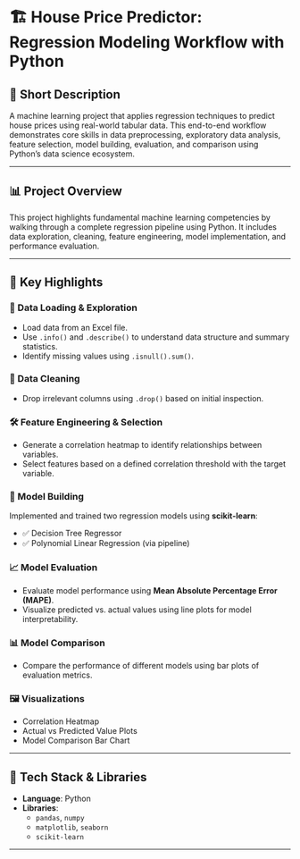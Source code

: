 # 🏗️ House Price Predictor: Regression Modeling Workflow with Python

## 📌 Short Description
A machine learning project that applies regression techniques to predict house prices using real-world tabular data. This end-to-end workflow demonstrates core skills in data preprocessing, exploratory data analysis, feature selection, model building, evaluation, and comparison using Python’s data science ecosystem.

---

## 📊 Project Overview

This project highlights fundamental machine learning competencies by walking through a complete regression pipeline using Python. It includes data exploration, cleaning, feature engineering, model implementation, and performance evaluation.

---

## 🚀 Key Highlights

### 📂 Data Loading & Exploration
- Load data from an Excel file.
- Use `.info()` and `.describe()` to understand data structure and summary statistics.
- Identify missing values using `.isnull().sum()`.

### 🧹 Data Cleaning
- Drop irrelevant columns using `.drop()` based on initial inspection.

### 🛠️ Feature Engineering & Selection
- Generate a correlation heatmap to identify relationships between variables.
- Select features based on a defined correlation threshold with the target variable.

### 🧠 Model Building
Implemented and trained two regression models using **scikit-learn**:
- ✅ Decision Tree Regressor
- ✅ Polynomial Linear Regression (via pipeline)

### 📈 Model Evaluation
- Evaluate model performance using **Mean Absolute Percentage Error (MAPE)**.
- Visualize predicted vs. actual values using line plots for model interpretability.

### 📊 Model Comparison
- Compare the performance of different models using bar plots of evaluation metrics.

### 🖼️ Visualizations
- Correlation Heatmap
- Actual vs Predicted Value Plots
- Model Comparison Bar Chart

---

## 🧰 Tech Stack & Libraries

- **Language**: Python
- **Libraries**:
  - `pandas`, `numpy`
  - `matplotlib`, `seaborn`
  - `scikit-learn`

---
